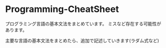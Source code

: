# Programming-CheatSheet

プログラミング言語の基本文法をまとめています。
ミスなど存在する可能性があります。  

主要な言語の基本文法をまとめたら、追加で記述していきます(ラダム式など)
